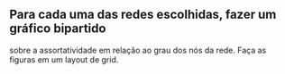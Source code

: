 ## Para cada uma das redes escolhidas, fazer um gráfico bipartido
sobre a assortatividade em relação ao grau dos nós da rede. Faça
as figuras em um layout de grid. 
